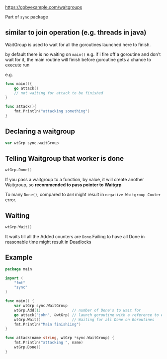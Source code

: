 
https://gobyexample.com/waitgroups

Part of `sync` package

## similar to join operation (e.g. threads in java)

WaitGroup is used to wait for all the goroutines launched here to finish.

by default there is no waiting on `main()` e.g. if i fire off a goroutine and don't wait for it,
the main routine will finish before goroutine gets a chance to execute run

e.g.
```go
func main(){
    go attack()
    // not waiting for attack to be finished
}

func attack(){
    fmt.Println("attacking something")
}
```

## Declaring a waitgroup

```go
var wtGrp sync.waitGroup
```

## Telling Waitgroup that worker is done

```go
wtGrp.Done()
```
If you pass a waitgroup to a function, by value, it will create another Waitgroup, so **recommended to pass pointer to Waitgrp**

To many `Done()`, compared to `Add` might result in `negative Waitgroup Couter` error.

## Waiting
```go
wtGrp.Wait()
```
It waits till all the Added counters are `Done`.Failing to have all Done in reasonable time might result in Deadlocks


## Example

```go
package main

import (
	"fmt"
	"sync"
)

func main() {
	var wtGrp sync.WaitGroup
	wtGrp.Add(1)              // number of Done's to wait for
	go attack("john", &wtGrp) // launch goroutine with a reference to waitgroup
	wtGrp.Wait()              // Waiting for all Done on Goroutines
	fmt.Println("Main finishiing")
}

func attack(name string, wtGrp *sync.WaitGroup) {
	fmt.Println("attacking ", name)
	wtGrp.Done()
}
```